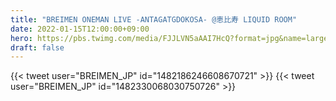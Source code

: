 ```yaml
---
title: "BREIMEN ONEMAN LIVE -ANTAGATGDOKOSA- @恵比寿 LIQUID ROOM"
date: 2022-01-15T12:00:00+09:00
hero: https://pbs.twimg.com/media/FJJLVN5aAAI7HcQ?format=jpg&name=large
draft: false
---
```


{{< tweet user="BREIMEN_JP" id="1482186246608670721" >}}
{{< tweet user="BREIMEN_JP" id="1482330068030750726" >}}
